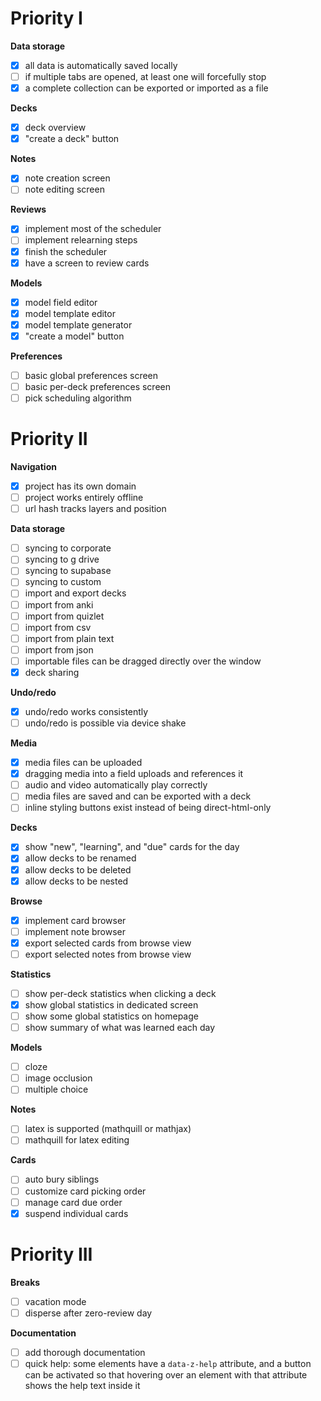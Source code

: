 # Priority I

**Data storage**

- [x] all data is automatically saved locally
- [ ] if multiple tabs are opened, at least one will forcefully stop
- [x] a complete collection can be exported or imported as a file

**Decks**

- [x] deck overview
- [x] "create a deck" button

**Notes**

- [x] note creation screen
- [ ] note editing screen

**Reviews**

- [x] implement most of the scheduler
- [ ] implement relearning steps
- [x] finish the scheduler
- [x] have a screen to review cards

**Models**

- [x] model field editor
- [x] model template editor
- [x] model template generator
- [x] "create a model" button

**Preferences**

- [ ] basic global preferences screen
- [ ] basic per-deck preferences screen
- [ ] pick scheduling algorithm

# Priority II

**Navigation**

- [x] project has its own domain
- [ ] project works entirely offline
- [ ] url hash tracks layers and position

**Data storage**

- [ ] syncing to corporate
- [ ] syncing to g drive
- [ ] syncing to supabase
- [ ] syncing to custom
- [ ] import and export decks
- [ ] import from anki
- [ ] import from quizlet
- [ ] import from csv
- [ ] import from plain text
- [ ] import from json
- [ ] importable files can be dragged directly over the window
- [x] deck sharing

**Undo/redo**

- [x] undo/redo works consistently
- [ ] undo/redo is possible via device shake

**Media**

- [x] media files can be uploaded
- [x] dragging media into a field uploads and references it
- [ ] audio and video automatically play correctly
- [ ] media files are saved and can be exported with a deck
- [ ] inline styling buttons exist instead of being direct-html-only

**Decks**

- [x] show "new", "learning", and "due" cards for the day
- [x] allow decks to be renamed
- [x] allow decks to be deleted
- [x] allow decks to be nested

**Browse**

- [x] implement card browser
- [ ] implement note browser
- [x] export selected cards from browse view
- [ ] export selected notes from browse view

**Statistics**

- [ ] show per-deck statistics when clicking a deck
- [x] show global statistics in dedicated screen
- [ ] show some global statistics on homepage
- [ ] show summary of what was learned each day

**Models**

- [ ] cloze
- [ ] image occlusion
- [ ] multiple choice

**Notes**

- [ ] latex is supported (mathquill or mathjax)
- [ ] mathquill for latex editing

**Cards**

- [ ] auto bury siblings
- [ ] customize card picking order
- [ ] manage card due order
- [x] suspend individual cards

# Priority III

**Breaks**

- [ ] vacation mode
- [ ] disperse after zero-review day

**Documentation**

- [ ] add thorough documentation
- [ ] quick help: some elements have a `data-z-help` attribute, and a button can
      be activated so that hovering over an element with that attribute shows
      the help text inside it
